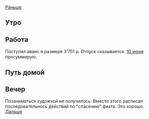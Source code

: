 [Раньше](2021.05.24.md)  
## Утро
## Работа
Поступил аванс в размере 3'751 р. Отпуск сказывается. [10 июня](../06/2021.06.10.md) просуммирую.
## Путь домой
## Вечер
Позаниматься художкой не получилось. Вместо этого расписал последовательнось действий по "спасению" фиата.
Это хорошо.   
[Дальше](2021.05.26.md)
